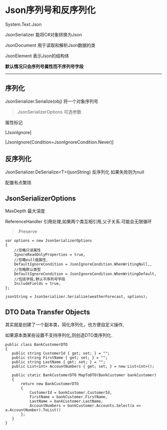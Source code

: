 # Json序列号和反序列化

System.Text.Json

JsonSerializer 能将C#对象转换为Json

JsonDocument 用于读取和解析Json数据的类

JsonElement 表示Json的结构体

**默认情况只会序列号属性而不序列号字段**

------------------------------------------------------------------------

## 序列化

JsonSerializer.Serialize(obj) 将一个对象序列号

> JsonSerializerOptions 可选参数

属性标记

\[JsonIgnore\]

\[JsonIgnore(Condition=JsonIgnoreCondition.Never)\]

## 反序列化

JsonSerializer.DeSerialize\<T\>(jsonString) 反序列化 如果失败则为null

配置有点繁琐

## JsonSerializerOptions

MaxDepth 最大深度

ReferenceHandler 引用处理,如果两个类互相引用,父子关系.可能会无限循环

> .Preserve

    var options = new JsonSerializerOptions
    {
        //忽略只读属性
        IgnoreReadOnlyProperties = true,
        //忽略null值属性,
        DefaultIgnoreCondition = JsonIgnoreCondition.WhenWritingNull,,
        //忽略默认类型
        DefaultIgnoreCondition = JsonIgnoreCondition.WhenWritingDefault,
        //包括字段,默认不序列号字段
        IncludeFields = true,
    };

    jsonString = JsonSerializer.Serialize(weatherForecast, options);

## DTO Data Transfer Objects

其实就是创建了一个副本类，简化序列化，也方便自定义操作,

如果源本类某些设置不支持序列化,则创造DTO类序列化.

    public class BankCustomerDTO
    {
       public string CustomerId { get; set; } = "";
       public string FirstName { get; set; } = "";
       public string LastName { get; set; } = "";
       public List<int> AccountNumbers { get; set; } = new List<int>();

       public static BankCustomerDTO MapToDTO(BankCustomer bankCustomer)
       {
           return new BankCustomerDTO
           {
               CustomerId = bankCustomer.CustomerId,
               FirstName = bankCustomer.FirstName,
               LastName = bankCustomer.LastName,
               AccountNumbers = bankCustomer.Accounts.Select(a => a.AccountNumber).ToList()
           };
       }
    }

